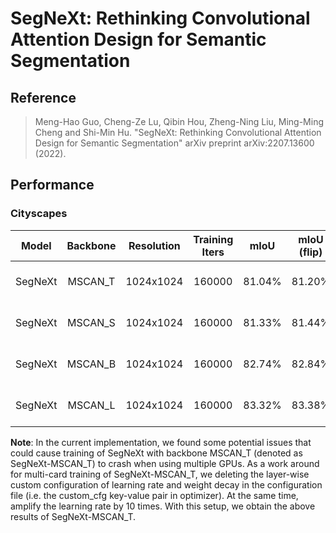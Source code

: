 # SegNeXt: Rethinking Convolutional Attention Design for Semantic Segmentation

## Reference
> Meng-Hao Guo, Cheng-Ze Lu, Qibin Hou, Zheng-Ning Liu, Ming-Ming Cheng and Shi-Min Hu. "SegNeXt: Rethinking Convolutional Attention Design for Semantic Segmentation" arXiv preprint arXiv:2207.13600 (2022).

## Performance

### Cityscapes

|  Model  | Backbone | Resolution | Training Iters |  mIoU  | mIoU (flip) | mIoU (ms+flip) |             Links               |
| :-----: | :------: | :--------: | :------------: | :----: | :---------: | :------------: | :-----------------------------: |
| SegNeXt | MSCAN_T  | 1024x1024  |     160000     | 81.04% |   81.20%    |     81.43%     | [model](https://paddleseg.bj.bcebos.com/dygraph/cityscapes/segnext_mscan_t_cityscapes_1024x1024_160k/model.pdparams) \|[log](https://paddleseg.bj.bcebos.com/dygraph/cityscapes/segnext_mscan_t_cityscapes_1024x1024_160k/train.log) \| [vdl](https://www.paddlepaddle.org.cn/paddle/visualdl/service/app/scalar?id=5df774c3adc7bc105bc29cd400ccf02b)  |
| SegNeXt | MSCAN_S  | 1024x1024  |     160000     | 81.33% |   81.44%    |     81.47%     | [model](https://paddleseg.bj.bcebos.com/dygraph/cityscapes/segnext_mscan_s_cityscapes_1024x1024_160k/model.pdparams) \| [log](https://paddleseg.bj.bcebos.com/dygraph/cityscapes/segnext_mscan_s_cityscapes_1024x1024_160k/train.log) \| [vdl](https://www.paddlepaddle.org.cn/paddle/visualdl/service/app/index?id=5d9b1c1a72007c17b380de03bb292f2e) |
| SegNeXt | MSCAN_B  | 1024x1024  |     160000     | 82.74% |   82.84%    |     83.01%     | [model](https://paddleseg.bj.bcebos.com/dygraph/cityscapes/segnext_mscan_b_cityscapes_1024x1024_160k/model.pdparams) \| [log](https://paddleseg.bj.bcebos.com/dygraph/cityscapes/segnext_mscan_b_cityscapes_1024x1024_160k/train.log) \| [vdl](https://www.paddlepaddle.org.cn/paddle/visualdl/service/app/scalar?id=8185cb34b3f78d12e7e1c51aba13dbe7) |
| SegNeXt | MSCAN_L  | 1024x1024  |     160000     | 83.32% |   83.38%    |     83.60%     | [model](https://paddleseg.bj.bcebos.com/dygraph/cityscapes/segnext_mscan_l_cityscapes_1024x1024_160k/model.pdparams) \| [log](https://paddleseg.bj.bcebos.com/dygraph/cityscapes/segnext_mscan_l_cityscapes_1024x1024_160k/train.log) \| [vdl](https://www.paddlepaddle.org.cn/paddle/visualdl/service/app/scalar?id=ce122892e0e341a3ad4910c704cb11b8)|

**Note**: In the current implementation, we found some potential issues that could cause training of SegNeXt with backbone MSCAN_T (denoted as SegNeXt-MSCAN_T) to crash when using multiple GPUs. As a work around for multi-card training of SegNeXt-MSCAN_T, we deleting the layer-wise custom configuration of learning rate and weight decay in the configuration file (i.e. the custom_cfg key-value pair in optimizer). At the same time, amplify the learning rate by 10 times. With this setup, we obtain the above results of SegNeXt-MSCAN_T. 
